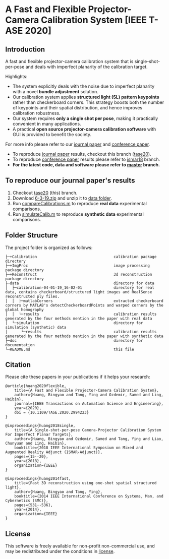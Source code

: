 A Fast and Flexible Projector-Camera Calibration System [IEEE T-ASE 2020]
===

## Introduction
A fast and flexible projector-camera calibration system that is single-shot-per-pose and deals with imperfect planarity of the calibration target. 

Highlights:
* The system explicitly deals with the noise due to imperfect planarity with a novel **bundle adjustment** solution. 
* Our calibration system applies **structured light (SL) pattern keypoints** rather than checkerboard corners. This strategy boosts both the number of keypoints and their spatial distribution, and hence improves calibration robustness.
* Our system requires **only a single shot per pose**, making it practically convenient in many applications.
* A practical **open source projector-camera calibration software** with GUI is provided to benefit the society.

For more info please refer to our [journal paper][8] and [conference paper][1].
* To reproduce [journal paper][1] results, checkout this branch ([tase20][9]).
* To reproduce [conference paper][1] results please refer to [ismar18][5] branch.
* **For the latest code, data and software please refer to [master](https://github.com/BingyaoHuang/single-shot-pro-cam-calib/) branch.**


## To reproduce our journal paper's results
1. Checkout [tase20][9] (this) branch.
2. Download [6-3-19.zip](http://vision.cs.stonybrook.edu/~bingyao/pub/data/calibration/6-3-19) and unzip it to [data folder](data/).
3. Run [compareCalibrations.m](compareCalibrations.m) to reproduce **real data** experimental comparisons. 
4. Run [simulateCalib.m](simulateCalib.m) to reproduce **synthetic data** experimental comparisons.

 
## Folder Structure
The project folder is organized as follows:

    ├─+Calibration                                  calibration package directory
    ├─+ImgProc                                      image processing package directory
    ├─+Reconstruct                                  3d reconstruction package directory
    ├─data                                          directory for data
    │  ├─calibration-04-01-19_16-02-01              directory for real data, contains checkerboard/structured light images and RealSense reconstructed ply files.
    │  │  ├─matlabCorners                           extracted checkerboard corners by MATLAB's detectCheckerboardPoints and warped corners by the global homography             
    │  │  └─results                                 calibration results generated by the four methods mention in the paper with real data
    │  └─simulation                                 directory for simulation (synthetic) data
    │      └─results                                calibration results generated by the four methods mention in the paper with synthetic data
    ├─doc                                           directory for documentation
    └─README.md                                     this file
    
## Citation
Please cite these papers in your publications if it helps your research:

    @article{huang2020flexible,
        title={A Fast and Flexible Projector-Camera Calibration System}, 
        author={Huang, Bingyao and Tang, Ying and Ozdemir, Samed and Ling, Haibin},
        journal={IEEE Transactions on Automation Science and Engineering}, 
        year={2020},
        doi = {10.1109/TASE.2020.2994223}
    }

    @inproceedings{huang2018single,
        title={A Single-shot-per-pose Camera-Projector Calibration System For Imperfect Planar Targets},
        author={Huang, Bingyao and Ozdemir, Samed and Tang, Ying and Liao, Chunyuan and Ling, Haibin},
        booktitle={2018 IEEE International Symposium on Mixed and Augmented Reality Adjunct (ISMAR-Adjunct)},
        pages={15--20},
        year={2018},
        organization={IEEE}
    }

    @inproceedings{huang2014fast,
        title={Fast 3D reconstruction using one-shot spatial structured light},
        author={Huang, Bingyao and Tang, Ying},
        booktitle={2014 IEEE International Conference on Systems, Man, and Cybernetics (SMC)},
        pages={531--536},
        year={2014},
        organization={IEEE}
    }


## License
This software is freely available for non-profit non-commercial use, and may be redistributed under the conditions in [license](LICENSE).


[1]: https://arxiv.org/pdf/1803.09058.pdf
[2]: https://github.com/kyamagu/mexopencv
[3]: http://mesh.brown.edu/calibration/
[4]: https://www.mathworks.com/help/vision/ref/detectcheckerboardpoints.html
[5]: https://github.com/BingyaoHuang/single-shot-pro-cam-calib/tree/ismar18
[6]: https://youtu.be/fnrVDOhcu7I
[7]: http://www.vision.caltech.edu/bouguetj/calib_doc/htmls/calib_example/index.html
[8]: http://vision.cs.stonybrook.edu/~bingyao/pub/calibration_TASE
[9]: https://github.com/BingyaoHuang/single-shot-pro-cam-calib/tree/tase20